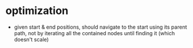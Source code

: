 # optimization

 - given start & end positions, should navigate to the start using its parent path, not by iterating all the contained nodes until finding it (which doesn't scale)


